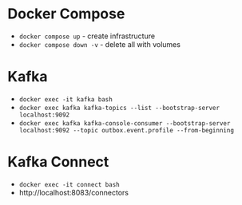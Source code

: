 # Docker Compose 

- `docker compose up` - create infrastructure 
- `docker compose down -v` - delete all with volumes

# Kafka

- `docker exec -it kafka bash`
- `docker exec kafka kafka-topics --list --bootstrap-server localhost:9092`
- `docker exec kafka kafka-console-consumer --bootstrap-server localhost:9092 --topic outbox.event.profile --from-beginning`

# Kafka Connect

- `docker exec -it connect bash`
- http://localhost:8083/connectors